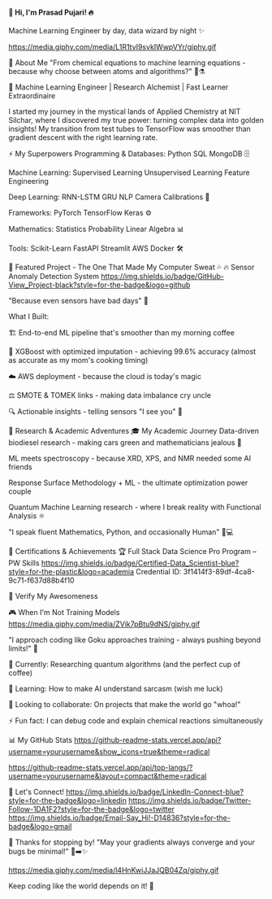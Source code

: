 
#### 🐐 Hi, I'm Prasad Pujari! 🔥
Machine Learning Engineer by day, data wizard by night ✨

https://media.giphy.com/media/L1R1tvI9svkIWwpVYr/giphy.gif

🚀 About Me
"From chemical equations to machine learning equations - because why choose between atoms and algorithms?" 🤖⚗️

🎯 Machine Learning Engineer | Research Alchemist | Fast Learner Extraordinaire

I started my journey in the mystical lands of Applied Chemistry at NIT Silchar, where I discovered my true power: turning complex data into golden insights! My transition from test tubes to TensorFlow was smoother than gradient descent with the right learning rate.

⚡ My Superpowers
Programming & Databases: Python SQL MongoDB 🗄️

Machine Learning: Supervised Learning Unsupervised Learning Feature Engineering

Deep Learning: RNN-LSTM GRU NLP Camera Calibrations 🧠

Frameworks: PyTorch TensorFlow Keras ⚙️

Mathematics: Statistics Probability Linear Algebra 📊

Tools: Scikit-Learn FastAPI Streamlit AWS Docker 🛠️

🎯 Featured Project - The One That Made My Computer Sweat 💦
🔥 Sensor Anomaly Detection System
https://img.shields.io/badge/GitHub-View_Project-black?style=for-the-badge&logo=github

"Because even sensors have bad days" 📡

What I Built:

🏗️ End-to-end ML pipeline that's smoother than my morning coffee

🎯 XGBoost with optimized imputation - achieving 99.6% accuracy (almost as accurate as my mom's cooking timing)

☁️ AWS deployment - because the cloud is today's magic

⚖️ SMOTE & TOMEK links - making data imbalance cry uncle

🔍 Actionable insights - telling sensors "I see you" 👀

🧪 Research & Academic Adventures
🎓 My Academic Journey
Data-driven biodiesel research - making cars green and mathematicians jealous 🌱

ML meets spectroscopy - because XRD, XPS, and NMR needed some AI friends

Response Surface Methodology + ML - the ultimate optimization power couple

Quantum Machine Learning research - where I break reality with Functional Analysis ⚛️

"I speak fluent Mathematics, Python, and occasionally Human" 👨💻

📜 Certifications & Achievements
🏆 Full Stack Data Science Pro Program – PW Skills
https://img.shields.io/badge/Certified-Data_Scientist-blue?style=for-the-plastic&logo=academia
Credential ID: 3f1414f3-89df-4ca8-9c71-f637d88b4f10

🔗 Verify My Awesomeness

🎮 When I'm Not Training Models
https://media.giphy.com/media/ZVik7pBtu9dNS/giphy.gif

"I approach coding like Goku approaches training - always pushing beyond limits!" 💪

🔭 Currently: Researching quantum algorithms (and the perfect cup of coffee)

🌱 Learning: How to make AI understand sarcasm (wish me luck)

👯 Looking to collaborate: On projects that make the world go "whoa!"

⚡ Fun fact: I can debug code and explain chemical reactions simultaneously

📊 My GitHub Stats
https://github-readme-stats.vercel.app/api?username=yourusername&show_icons=true&theme=radical

https://github-readme-stats.vercel.app/api/top-langs/?username=yourusername&layout=compact&theme=radical

🤝 Let's Connect!
https://img.shields.io/badge/LinkedIn-Connect-blue?style=for-the-badge&logo=linkedin
https://img.shields.io/badge/Twitter-Follow-1DA1F2?style=for-the-badge&logo=twitter
https://img.shields.io/badge/Email-Say_Hi!-D14836?style=for-the-badge&logo=gmail

🎉 Thanks for stopping by!
"May your gradients always converge and your bugs be minimal!" 🐛➡️✨

https://media.giphy.com/media/l4HnKwiJJaJQB04Zq/giphy.gif

Keep coding like the world depends on it! 🚀
